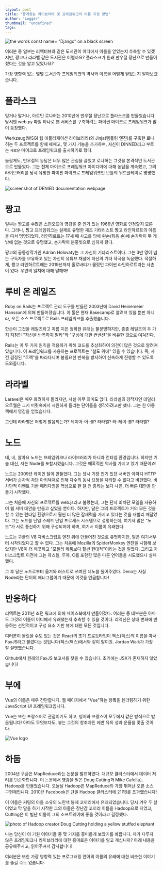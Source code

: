 ```yaml
---
layout: post
title: "즐겨찾는 라이브러리 및 프레임워크의 이름 지정 방법"
author: "Logger"
thumbnail: "undefined"
tags: 
---
```



![the words const name= “Django” on a black screen](https://miro.medium.com/max/3840/1*-xScCkD8dipWlqnm6Hag_Q.png)

여러분 중 일부는 리액터뷰와 같은 도서관이 어디에서 이름을 얻었는지 추측할 수 있겠지만, 짱고나 라라벨 같은 도서관은 어떨까요? 플라스크가 원래 만우절 장난으로 만들어졌다는 것을 알고 있었나요?

가장 영향력 있는 몇몇 도서관과 프레임워크의 역사와 이름을 어떻게 얻었는지 알아보겠습니다.

# 플라스크

믿거나 말거나, 아르민 로나허는 2010년에 만우절 장난으로 플라스크를 만들었습니다. 당시엔 web.py 파일 하나로 웹 서비스를 구축하려는 파이썬 마이크로 프레임워크가 많이 등장했다.

Werkzeug(WSGI 웹 애플리케이션 라이브러리)와 Jinja(템플링 엔진)를 구축한 로나허는 두 프로젝트를 함께 꿰매고, 몇 가지 기능을 추가하며, 자신이 DINNED라고 부르는 `새로운` 마이크로 프레임워크를 출시하기로 했다.

놀랍게도, 만우절의 농담은 너무 많은 관심을 끌었고 로나허는 그것을 본격적인 도서관으로 만들었다. 그는 전체 마이크로 프레임워크 아이디어에 대해 농담을 계속했고, 그의 라이브러리를 당시 유명한 파이썬 마이크로 프레임워크인 보틀의 워드플레이로 명명했다.

![screenshot of DENIED documentation webpage](https://miro.medium.com/max/3262/1*javLqE0gAFXvsHMMkq7tAQ.png)

# 짱고

일부는 짱고를 수많은 스핀오프에 영감을 준 인기 있는 1966년 영화로 인정할지 모른다. 그러나, 짱고 프레임워크는 실제로 유명한 재즈 기타리스트 짱고 라인하르트의 이름을 따서 명명되었다. 라인하르트는 17세 때 사고를 당해 왼손(화음 손)에 손가락이 두 개밖에 없는 것으로 유명했고, 손가락이 분홍빛으로 심하게 탔다.

짱고의 공동창작가인 Adrian Holovaty는 그 자신이 기타리스트이다. 그는 3만 명이 넘는 구독자를 보유하고 있는 자신의 유튜브 채널에 자신의 기타 작곡을 녹음했다. 적절하게, 짱고 라인하르트에는 2019년까지 홀로바티가 몰랐던 파이썬 라인하르트라는 사촌이 있다. 우연의 일치에 대해 말해봐!

# 루비 온 레일즈

Ruby on Rails는 프로젝트 관리 도구를 만들던 2003년에 David Heinemeier Hansson에 의해 만들어졌습니다. 이 툴은 현재 Basecamp로 알려져 있을 뿐만 아니라, 오픈 소스 프로젝트로 Rails 프레임워크를 추출했습니다.

한슨이 그것을 레일즈라고 이름 지은 정확한 유래는 불분명하지만, 종종 레일즈의 두 가지 지침인 "자신을 반복하지 말라"와 "구성에 대한 컨벤션"을 비유한 것으로 여겨진다.

Rails는 이 두 가지 원칙을 적용하기 위해 코드를 추상화하여 의견이 많은 것으로 알려져 있습니다. 이 프레임워크를 사용하는 프로젝트는 "철도 위에" 있을 수 있습니다. 즉, 사전 결정된 "트랙"을 따라다니며 불필요한 반복을 방지하여 신속하게 진행할 수 있도록 도와줍니다.

# 라라벨

Laravel은 매우 화려하게 들리지만, 사실 아무 의미도 없다. 라라벨의 창작자인 테일러 오트웰은 그저 머릿속에서 시원하게 들리는 단어들을 생각하려고만 했다. 그는 한 아동 책에서 영감을 얻었습니다.

그런데 라라벨은 어떻게 발음되는가? 레이어-어-불? 라라벨? 라-레이-불? 라라벨?

# 노드

네, 네, 알아요 노드는 프레임워크나 라이브러리가 아니라 런타임 환경입니다. 하지만 기술 대신, 저는 Node를 포함시켰습니다. 그것은 매혹적인 역사를 가지고 있기 때문이죠!

노드는 2009년 라이언 달이 만들었다. 그는 당시 가장 인기 있던 서버인 아파치 HTTP 서버가 순차적 차단 아키텍처로 인해 다수의 동시 요청을 처리할 수 없다고 비판했다. 비차단적 이벤트 기반 패러다임을 핵심으로 한 달 전 총리는 보다 나은, 더 빠른 대안을 만들기 시작했다.

그는 처음에 자신의 프로젝트를 web.js라고 불렀는데, 그는 단지 비차단 모델을 사용하여 웹 서버 대안을 만들고 싶었을 뿐이다. 하지만, 달은 그의 프로젝트가 거의 모든 것을 할 수 있는 런타임 환경으로서 훨씬 더 많은 잠재력을 가지고 있다는 것을 재빨리 깨달았다. 그는 노드를 단일 스레드 단일 프로세스 시스템으로 설명하는데, 여기서 많은 "노드"가 서로 통신하기 위해 구성되어야 하며, 여기서 이름이 유래한다.

노드는 구글의 V8 자바스크립트 엔진 위에 만들어진 것으로 유명하지만, 달은 여기서부터 시작되었다고 할 수 없다. 그는 처음에 Mozilla의 SpiderMonkey 엔진을 시험해 보았지만 V8이 더 깨끗하고 "모질라 제품보다 훨씬 현대적"이라는 것을 알았다. 그리고 자바스크립트 이전에 그는 하스켈, 루아, C를 포함한 많은 다른 언어들을 시도했으나 실패했다.

그 후 달은 노드로부터 옮겨와 러스트로 쓰여진 데노를 풀어주었다. Deno는 사실 Node라는 단어의 애너그램이기 때문에 이것을 언급합니다!

# 반응하다

리액트는 2011년 조던 워크에 의해 페이스북에서 만들어졌다. 여러분 중 대부분은 아마도 그것의 이름이 어디에서 유래했는지 추측할 수 있을 것이다. 리액션은 상태 변화에 반응하는 선언적이고 구성 요소 기반 뷰에 대한 모든 것입니다.

여러분이 몰랐을 수도 있는 것은 React의 초기 프로토타입이 팩스(팩스)의 이름을 따서 FaxJS라고 불렸다는 것입니다(팩스(팩스)에서와 같이 말이죠. Jordan Walk가 가장 잘 설명했습니다.

Github에서 원래의 FaxJS 보고서를 찾을 수 있습니다. 초기에는 JSX가 존재하지 않았습니다!

# 부에

Vue의 이름은 매우 간단합니다. 웹 페이지에서 "Vue"하는 항목을 렌더링하기 위한 JavaScript UI 프레임워크입니다.

Vue는 또한 프랑스어로 관점이기도 하고, 영어와 프랑스어 모두에서 같은 방식으로 발음됩니다! 아마도 무엇보다도, 뷰는 그것의 창조자인 에반 유의 성과 운율을 맞출 것이다.

![Vue logo](https://miro.medium.com/max/800/0*BQmuY_bJG9ZeMOlA.png)

# 하둡

2004년 구글은 MapReduce라는 논문을 발표하였다. 대규모 클러스터에서 데이터 처리를 단순화합니다. 이 논문에서 영감을 얻은 Doug Cutting과 Mike Cafella는 Hadoop을 만들었습니다. 오늘날 Hadoop은 MapReduce의 가장 뛰어난 오픈 소스 구현체입니다. 2010년 Facebook은 단일 Hadoop 클러스터에 21PB를 초과했습니다!

이 이름은 커팅의 아들 소유의 노란색 봉제 코끼리에서 유래되었습니다. 당시 겨우 두 살이었고 막 말을 하기 시작한 그의 아들은 장난감 코끼리 이름을 Hadoop으로 지었고, Cutting은 이 별난 이름이 그의 소프트웨어에 좋을 것이라고 결정했다.

![photo of Hadoop creator Doug Cutting holding a yellow stuffed elephant](https://miro.medium.com/max/1356/0*9VQJSkERqMUMXCuP)

나는 당신이 이 기원 이야기들 중 몇 가지를 흥미롭게 보았기를 바랍니다. 제가 다루지 않은 프레임워크나 라이브러리에 대한 흥미로운 이야기를 알고 계십니까? 아래 내용을 공유해주시고, 읽어주셔서 감사합니다!

여러분은 또한 가장 영향력 있는 프로그래밍 언어의 이름의 유래에 대한 비슷한 이야기를 즐길 수도 있습니다.